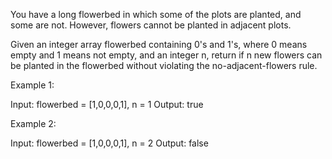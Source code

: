 You have a long flowerbed in which some of the plots are planted, and some are not. However, flowers cannot be planted in adjacent plots.

Given an integer array flowerbed containing 0's and 1's, where 0 means empty and 1 means not empty, and an integer n, return if n new flowers can be planted in the flowerbed without violating the no-adjacent-flowers rule.

Example 1:

Input: flowerbed = [1,0,0,0,1], n = 1
Output: true

Example 2:

Input: flowerbed = [1,0,0,0,1], n = 2
Output: false
